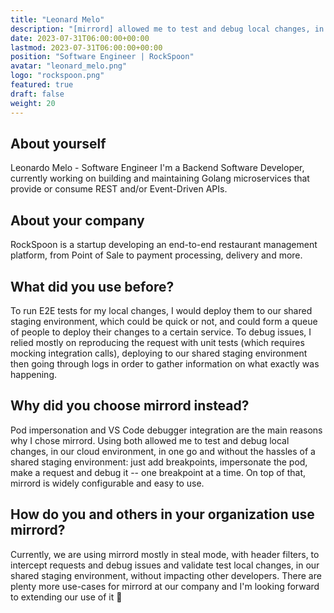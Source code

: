 ```yaml
---
title: "Leonard Melo"
description: "[mirrord] allowed me to test and debug local changes, in our cloud environment, in one go and without the hassles of a shared staging environment"
date: 2023-07-31T06:00:00+00:00
lastmod: 2023-07-31T06:00:00+00:00
position: "Software Engineer | RockSpoon"
avatar: "leonard_melo.png"
logo: "rockspoon.png"
featured: true
draft: false
weight: 20
---
```


## About yourself

Leonardo Melo - Software Engineer
I'm a Backend Software Developer, currently working on building and maintaining Golang microservices that provide or consume REST and/or Event-Driven APIs.

## About your company

RockSpoon is a startup developing an end-to-end restaurant management platform, from Point of Sale to payment processing, delivery and more.

## What did you use before?

To run E2E tests for my local changes, I would deploy them to our shared staging environment, which could be quick or not, and could form a queue of people to deploy their changes to a certain service.
To debug issues, I relied mostly on reproducing the request with unit tests (which requires mocking integration calls), deploying to our shared staging environment then going through logs in order to gather information on what exactly was happening.

## Why did you choose mirrord instead?

Pod impersonation and VS Code debugger integration are the main reasons why I chose mirrord. Using both allowed me to test and debug local changes, in our cloud environment, in one go and without the hassles of a shared staging environment: just add breakpoints, impersonate the pod, make a request and debug it -- one breakpoint at a time. On top of that, mirrord is widely configurable and easy to use.


## How do you and others in your organization use mirrord?

Currently, we are using mirrord mostly in steal mode, with header filters, to intercept requests and debug issues and validate test local changes, in our shared staging environment, without impacting other developers. There are plenty more use-cases for mirrord at our company and I'm looking forward to extending our use of it 🙂
